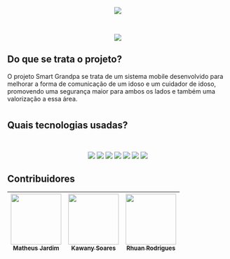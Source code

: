 <p align="center">
  <img src="https://user-images.githubusercontent.com/88352519/219020529-149a739f-abaf-4606-b4c3-02ef3e346d0b.png"/>  
</p>



<br/>
<p align="center">
   <img src="http://img.shields.io/static/v1?label=STATUS&message=EM%20DESENVOLVIMENTO&color=GREEN&style=for-the-badge"/>
</p>


## Do que se trata o projeto?

O projeto Smart Grandpa se trata de um sistema mobile desenvolvido para melhorar a forma de comunicação de um idoso e um cuidador de idoso, promovendo uma segurança maior para ambos os lados e também uma valorização a essa área.

#

## Quais tecnologias usadas?

<br/>

<p align="center">
  <img src="https://img.shields.io/badge/JavaScript-323330?style=for-the-badge&logo=javascript&logoColor=F7DF1E"/>
  <img src="https://img.shields.io/badge/Node.js-43853D?style=for-the-badge&logo=node.js&logoColor=white"/>
  <img src="https://img.shields.io/badge/React_Native-20232A?style=for-the-badge&logo=react&logoColor=61DAFB"/>
  <img src="https://img.shields.io/badge/MongoDB-4EA94B?style=for-the-badge&logo=mongodb&logoColor=white"/>
  <img src="https://img.shields.io/badge/Figma-F24E1E?style=for-the-badge&logo=figma&logoColor=white"/>
  <img src="https://img.shields.io/badge/Insomnia-5849be?style=for-the-badge&logo=Insomnia&logoColor=white"/>
  <img src="https://img.shields.io/badge/npm-CB3837?style=for-the-badge&logo=npm&logoColor=white"/>
</p>

## Contribuidores


| [<img src="https://avatars.githubusercontent.com/u/88352519?v=4" width=115><br><sub>Matheus Jardim</sub>](https://github.com/Berkinhas) |  [<img src="https://avatars.githubusercontent.com/u/123080479?v=4" width=115><br><sub>Kawany Soares</sub>](https://github.com/KawanySoares) |  [<img src="https://avatars.githubusercontent.com/u/72463957?v=4" width=115><br><sub>Rhuan Rodrigues</sub>](https://github.com/Rhuan-Rodrigues1) |
| :---: | :---: | :---: |
